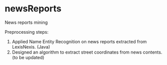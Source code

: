# newsReports
News reports mining

Preprocessing steps:
  1. Applied Name Entity Recognition on news reports extracted from LexisNexis. (Java)
  2. Designed an algorithm to extract street coordinates from news contents. (to be updated)
  


